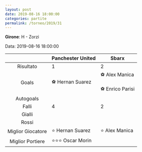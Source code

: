 ```yaml
---
layout: post
date: 2019-08-16 18:00:00
categories: partite
permalink: /torneo/2019/31
---
```

**Girone**: H - Zorzi

Data: 2019-08-16 18:00:00

| | Panchester United | Sbarx |
|:-----:|-----|-----|
Risultato|1|2
Goals|⚽ Hernan Suarez|⚽ Alex Manica<br/><br/>⚽ Enrico Parisi<br/>
Autogoals||
Falli|4|2
Gialli||
Rossi||
Miglior Giocatore|⭐ Hernan Suarez<br/>|⭐ Alex Manica<br/>
Miglior Portiere|⭐⭐⭐ Oscar Morin<br/>|